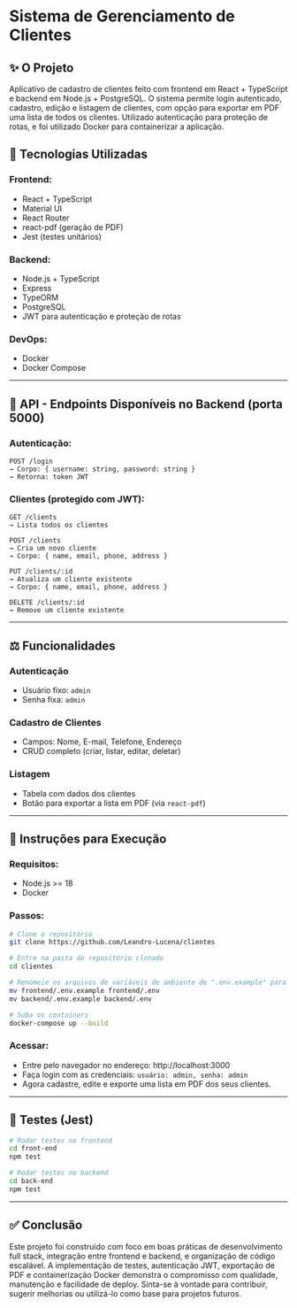# Sistema de Gerenciamento de Clientes

## ✨ O Projeto

Aplicativo de cadastro de clientes feito com frontend em React + TypeScript e backend em Node.js + PostgreSQL. O sistema permite login autenticado, cadastro, edição e listagem de clientes, com opção para exportar em PDF uma lista de todos os clientes. Utilizado autenticação para proteção de rotas, e foi utilizado Docker para containerizar a aplicação.

## 🚀 Tecnologias Utilizadas

### Frontend:

- React + TypeScript
- Material UI
- React Router
- react-pdf (geração de PDF)
- Jest (testes unitários)

### Backend:

- Node.js + TypeScript
- Express
- TypeORM
- PostgreSQL
- JWT para autenticação e proteção de rotas

### DevOps:

- Docker
- Docker Compose

---

## 📌 API - Endpoints Disponíveis no Backend (porta 5000)

### Autenticação:

```
POST /login
→ Corpo: { username: string, password: string }
→ Retorna: token JWT
```

### Clientes (protegido com JWT):

```
GET /clients
→ Lista todos os clientes

POST /clients
→ Cria um novo cliente
→ Corpo: { name, email, phone, address }

PUT /clients/:id
→ Atualiza um cliente existente
→ Corpo: { name, email, phone, address }

DELETE /clients/:id
→ Remove um cliente existente
```

---

## ⚖️ Funcionalidades

### Autenticação

- Usuário fixo: `admin`
- Senha fixa: `admin`

### Cadastro de Clientes

- Campos: Nome, E-mail, Telefone, Endereço
- CRUD completo (criar, listar, editar, deletar)

### Listagem

- Tabela com dados dos clientes
- Botão para exportar a lista em PDF (via `react-pdf`)

---

## 📆 Instruções para Execução

### Requisitos:

- Node.js >= 18
- Docker

### Passos:

```bash
# Clone o repositório
git clone https://github.com/Leandro-Lucena/clientes

# Entre na pasta do repositório clonado
cd clientes

# Renomeie os arquivos de variáveis de ambiente de ".env.example" para ".env"
mv frontend/.env.example frontend/.env
mv backend/.env.example backend/.env

# Suba os containers
docker-compose up --build
```

### Acessar:

- Entre pelo navegador no endereço: http://localhost:3000
- Faça login com as credenciais: `usuário: admin, senha: admin`
- Agora cadastre, edite e exporte uma lista em PDF dos seus clientes.

---

## 🔧 Testes (Jest)

```bash
# Rodar testes no frontend
cd front-end
npm test
```

```bash
# Rodar testes no backend
cd back-end
npm test
```

---

## ✅ Conclusão

Este projeto foi construido com foco em boas práticas de desenvolvimento full stack, integração entre frontend e backend, e organização de código escalável. A implementação de testes, autenticação JWT, exportação de PDF e containerização Docker demonstra o compromisso com qualidade, manutenção e facilidade de deploy. Sinta-se à vontade para contribuir, sugerir melhorias ou utilizá-lo como base para projetos futuros.
